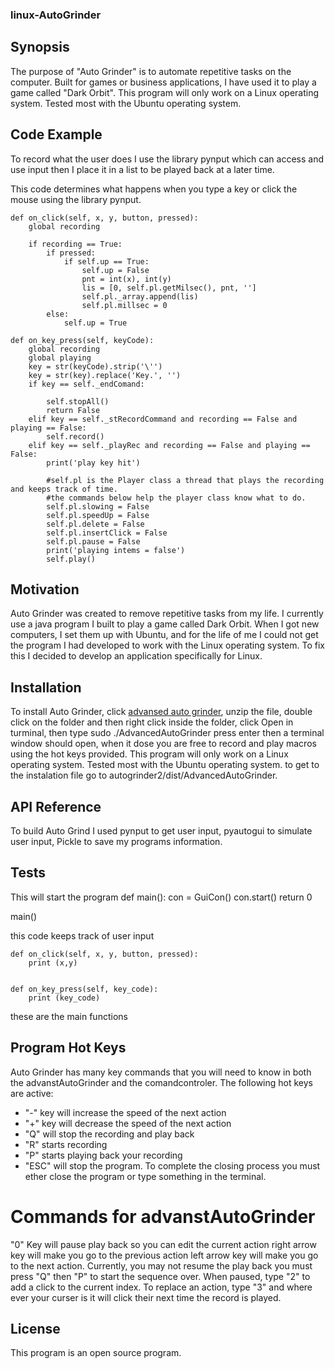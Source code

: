 ### linux-AutoGrinder
## Synopsis

The purpose of "Auto Grinder" is to automate repetitive tasks on the computer. Built for games or business applications, I have used it to play a game called "Dark Orbit". This program will only work on a Linux operating system. Tested most with the Ubuntu operating system.

## Code Example

To record what the user does I use the library pynput which can access and use input then I place it in a list to be played back at a later time.


This code determines what happens when you type a key or click the mouse using the library pynput.

    def on_click(self, x, y, button, pressed):
        global recording

        if recording == True:
            if pressed:
                if self.up == True:
                    self.up = False
                    pnt = int(x), int(y)
                    lis = [0, self.pl.getMilsec(), pnt, '']
                    self.pl._array.append(lis)
                    self.pl.millsec = 0
            else:
                self.up = True

    def on_key_press(self, keyCode):
        global recording
        global playing
        key = str(keyCode).strip('\'')
        key = str(key).replace('Key.', '')
        if key == self._endComand:

            self.stopAll()
            return False
        elif key == self._stRecordCommand and recording == False and playing == False:
            self.record()
        elif key == self._playRec and recording == False and playing == False:
            print('play key hit')

            #self.pl is the Player class a thread that plays the recording and keeps track of time.
            #the commands below help the player class know what to do.
            self.pl.slowing = False
            self.pl.speedUp = False
            self.pl.delete = False
            self.pl.insertClick = False
            self.pl.pause = False
            print('playing intems = false')
            self.play()




## Motivation

Auto Grinder was created to remove repetitive tasks from my life.  I currently use a java program I built to play a game called Dark Orbit. When I got new computers, I set them up with Ubuntu, and for the life of me I could not get the program I had developed to work with the Linux operating system. To fix this I decided to develop an application specifically for Linux.

## Installation
To install Auto Grinder, click <a href="https://github.com/slamjeron/linux-AutoGrinder/raw/master/autogrinder2/dist/advanstAutoGrinder.zip" download="advancedAutoGrinder">advansed auto grinder</a>, unzip the file, double click on the folder and then
right click inside the folder, click Open in turminal, then type sudo ./AdvancedAutoGrinder press enter then a terminal window should open, when it dose you are free to record and play macros using the hot keys provided. This program will only work on a Linux operating system. Tested most with the Ubuntu operating system.
to get to the instalation file go to autogrinder2/dist/AdvancedAutoGrinder.

## API Reference
To build Auto Grind I used pynput to get user input, pyautogui to simulate user input, Pickle to save my programs information.

## Tests
This will start the program
def main():
    con = GuiCon()
    con.start()
    return 0


main()

this code keeps track of user input

    def on_click(self, x, y, button, pressed):
        print (x,y)


    def on_key_press(self, key_code):
        print (key_code)
these are the main functions

## Program Hot Keys

Auto Grinder has many key commands that you will need to know
in both the advanstAutoGrinder and the comandcontroler. The following hot keys are active:
* "-" key will increase the speed of the next action 
* "+" key will decrease the speed of the next action
* "Q" will stop the recording and play back 
* "R" starts recording 
* "P" starts playing back your recording
* "ESC" will stop the program. To complete the closing process you must ether close the program or type something in the terminal.

# Commands for advanstAutoGrinder
"0" Key will pause play back so you can edit the current action right arrow key will make you go to the previous action left
arrow key will make you go to the next action. Currently, you may not resume the play back you must press "Q" then "P" to start the sequence over. When paused, type "2" to add a click to the current index. To replace an action, type "3" and where ever your curser is it will click their next time the record is played.


## License

This program is an open source program.
